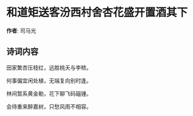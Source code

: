 # 和道矩送客汾西村舍杏花盛开置酒其下

**作者**: 司马光

## 诗词内容

田家繁杏压枝红，远胜桃夭与李秾。

何事偏宜闲处植，无端复向别时逢。

林间暂系黄金勒，花下聊飞码碯锺。

会待重来醉嘉树，只愁风雨不相容。

